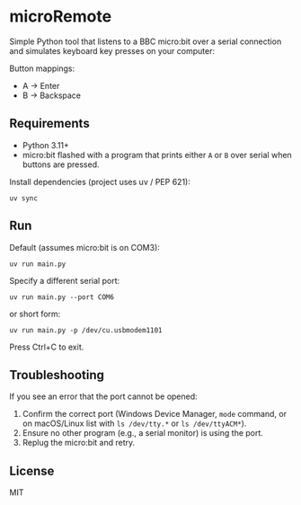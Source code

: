 microRemote
===========

Simple Python tool that listens to a BBC micro:bit over a serial connection and simulates keyboard key presses on your computer:

Button mappings:

- A -> Enter
- B -> Backspace

Requirements
------------
- Python 3.11+
- micro:bit flashed with a program that prints either `A` or `B` over serial when buttons are pressed.

Install dependencies (project uses uv / PEP 621):

```
uv sync
```

Run
---

Default (assumes micro:bit is on COM3):

```
uv run main.py
```

Specify a different serial port:

```
uv run main.py --port COM6
```

or short form:

```
uv run main.py -p /dev/cu.usbmodem1101
```

Press Ctrl+C to exit.

Troubleshooting
---------------
If you see an error that the port cannot be opened:
1. Confirm the correct port (Windows Device Manager, `mode` command, or on macOS/Linux list with `ls /dev/tty.*` or `ls /dev/ttyACM*`).
2. Ensure no other program (e.g., a serial monitor) is using the port.
3. Replug the micro:bit and retry.

License
-------
MIT
